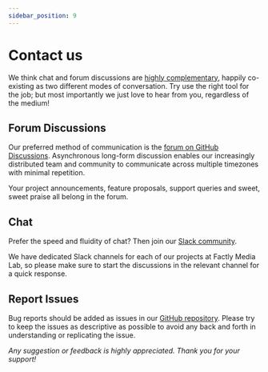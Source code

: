 ```yaml
---
sidebar_position: 9
---
```


# Contact us

We think chat and forum discussions are [highly complementary](https://blog.discourse.org/2018/04/effectively-using-discourse-together-with-group-chat/), happily co-existing as two different modes of conversation. Try use the right tool for the job; but most importantly we just love to hear from you, regardless of the medium!

## Forum Discussions

Our preferred method of communication is the [forum on GitHub Discussions](https://github.com/factly/vidcheck/discussions). Asynchronous long-form discussion enables our increasingly distributed team and community to communicate across multiple timezones with minimal repetition.

Your project announcements, feature proposals, support queries and sweet, sweet praise all belong in the forum.

## Chat

Prefer the speed and fluidity of chat? Then join our [Slack community](https://slack.factly.org/).

We have dedicated Slack channels for each of our projects at Factly Media Lab, so please make sure to start the discussions in the relevant channel for a quick response.

## Report Issues

Bug reports should be added as issues in our [GitHub repository](https://github.com/factly/vidcheck/issues). Please try to keep the issues as descriptive as possible to avoid any back and forth in understanding or replicating the issue.

_Any suggestion or feedback is highly appreciated. Thank you for your support!_
